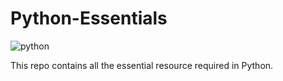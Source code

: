 # Python-Essentials

![python](https://user-images.githubusercontent.com/83531337/156556924-1138f78a-e981-4e40-940b-75f47676ca85.png)

This repo contains all the essential resource required in Python. 

